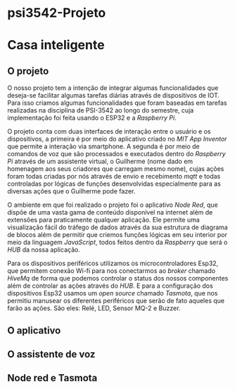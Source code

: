 # psi3542-Projeto
# Casa inteligente
## O projeto
  O nosso projeto tem a intenção de integrar algumas funcionalidades que deseja-se facilitar algumas tarefas diárias através de dispositivos de IOT. Para isso criamos algumas funcionalidades que foram baseadas em tarefas realizadas na disciplina de PSI-3542 ao longo do semestre, cuja implementação foi feita usando o ESP32 e a *Raspberry Pi*.

  O projeto conta com duas interfaces de interação entre o usuário e os dispositivos, a primeira é por meio do aplicativo criado no *MIT App Inventor* que permite a interação via smartphone. A segunda é por meio de comandos de voz que são processados e executados dentro do *Raspberry Pi* através de um assistente virtual, o Guilherme (nome dado em homenagem aos seus criadores que carregam mesmo nome), cujas ações foram todas criadas por nós através de envio e recebimento *mqtt* e todas controladas por lógicas de funções desenvolvidas especialmente para as diversas ações que o Guilherme pode fazer.

  O ambiente em que foi realizado o projeto foi o aplicativo *Node Red*, que dispõe de uma vasta gama de conteúdo disponível na internet além de extensões para praticamente qualquer aplicação. Ele permite uma visualização fácil do tráfego de dados através da sua estrutura de diagrama de blocos além de permitir que criemos funções lógicas em seu interior por meio da linguagem *JavaScript*, todos feitos dentro da *Raspberry* que será o *HUB* da nossa aplicação.

  Para os dispositivos periféricos utilizamos os microcontroladores Esp32, que permitem conexão Wi-fi para nos conectarmos ao *broker* chamado *HiveMq* de forma que podemos controlar o status dos nossos componentes além de controlar as ações através do *HUB*. E para a configuração dos dispositivos Esp32 usamos um *open source* chamado *Tasmota*, que nos permitiu manusear os diferentes periféricos que serão de fato aqueles que farão as ações. São eles: Relé, LED, Sensor MQ-2 e Buzzer.
## O aplicativo

## O assistente de voz

## Node red e Tasmota


